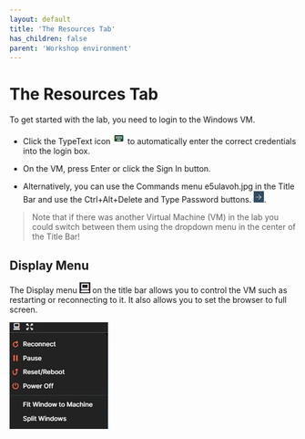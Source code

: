 ```yaml
---
layout: default
title: 'The Resources Tab'
has_children: false
parent: 'Workshop environment'
---
```



# The Resources Tab

To get started with the lab, you need to login to the Windows VM.

* Click the TypeText icon ![alt text](./SkillableLabs008.png) to automatically enter the correct credentials into the login box.

* On the VM, press Enter or click the Sign In button.

* Alternatively, you can use the Commands menu e5ulavoh.jpg in the Title Bar and use the Ctrl+Alt+Delete and Type Password buttons. ![alt text](./SkillableLabs009.png).

> Note that if there was another Virtual Machine (VM) in the lab you could switch between them using the dropdown menu in the center of the Title Bar!

## Display Menu

The Display menu ![alt text](./SkillableLabs010.png) on the title bar allows you to control the VM such as restarting or reconnecting to it. It also allows you to set the browser to full screen.

![alt text](./SkillableLabs011.png) 
